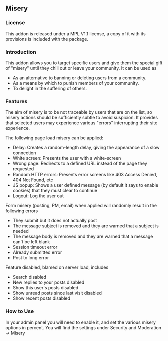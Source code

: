 ## Misery

### License
This addon is released under a MPL V1.1 license, a copy of it with its provisions is included with the package.

### Introduction
This addon allows you to target specific users and give them the special gift of "misery" until they chill out or leave your community.
It can be used as

* As an alternative to banning or deleting users from a community.
* As a means by which to punish members of your community.
* To delight in the suffering of others.

### Features
The aim of misery is to be not traceable by users that are on the list, so misery actions should be sufficiently subtle to avoid suspicion. It provides that selected users may experience various "errors" interrupting their site experience.

The following page load misery can be applied:

* Delay: Creates a random-length delay, giving the appearance of a slow connection
* White screen: Presents the user with a white-screen
* Wrong page: Redirects to a defined URL instead of the page they requested
* Random HTTP errors: Presents error screens like 403 Access Denied, 404 Not Found, etc
* JS popup: Shows a user defined message (by default it says to enable cookies) that they must clear to continue
* Logout: Log the user out

Form misery (posting, PM, email) when applied will randomly result in the following errors

* They submit but it does not actually post
* The message subject is removed and they are warned that a subject is needed
* The message body is removed and they are warned that a message can't be left blank
* Session timeout error
* Already submitted error
* Post to long error

Feature disabled, blamed on server load, includes

* Search disabled
* New replies to your posts disabled
* Show this user's posts disabled
* Show unread posts since last visit disabled
* Show recent posts disabled

### How to Use
In your admin panel you will need to enable it, and set the various misery options in percent.  You will find the settings under Security and Moderation -> Misery